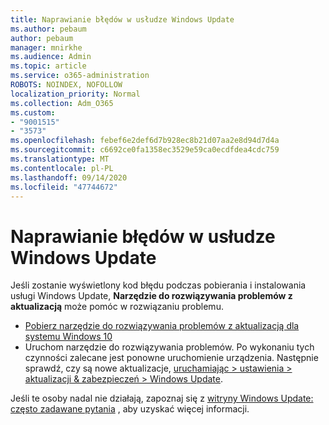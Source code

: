 ```yaml
---
title: Naprawianie błędów w usłudze Windows Update
ms.author: pebaum
author: pebaum
manager: mnirkhe
ms.audience: Admin
ms.topic: article
ms.service: o365-administration
ROBOTS: NOINDEX, NOFOLLOW
localization_priority: Normal
ms.collection: Adm_O365
ms.custom:
- "9001515"
- "3573"
ms.openlocfilehash: febef6e2def6d7b928ec8b21d07aa2e8d94d7d4a
ms.sourcegitcommit: c6692ce0fa1358ec3529e59ca0ecdfdea4cdc759
ms.translationtype: MT
ms.contentlocale: pl-PL
ms.lasthandoff: 09/14/2020
ms.locfileid: "47744672"
---
```

# <a name="fix-windows-update-errors"></a>Naprawianie błędów w usłudze Windows Update

Jeśli zostanie wyświetlony kod błędu podczas pobierania i instalowania usługi Windows Update, **Narzędzie do rozwiązywania problemów z aktualizacją** może pomóc w rozwiązaniu problemu.

- [Pobierz narzędzie do rozwiązywania problemów z aktualizacją dla systemu Windows 10](https://support.microsoft.com/help/4027322/windows-update-troubleshooter)
- Uruchom narzędzie do rozwiązywania problemów. Po wykonaniu tych czynności zalecane jest ponowne uruchomienie urządzenia. Następnie sprawdź, czy są nowe aktualizacje, [uruchamiając > ustawienia > aktualizacji & zabezpieczeń > Windows Update](ms-settings:windowsupdate).

Jeśli te osoby nadal nie działają, zapoznaj się z [witryny Windows Update: często zadawane pytania](https://support.microsoft.com/help/12373/windows-update-faq) , aby uzyskać więcej informacji.
